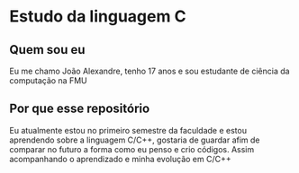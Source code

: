 # Estudo da linguagem C
## Quem sou eu
Eu me chamo João Alexandre, tenho 17 anos e sou estudante de ciência da computação na FMU

## Por que esse repositório
Eu atualmente estou no primeiro semestre da faculdade e estou aprendendo sobre a linguagem C/C++, gostaria de guardar afim de comparar 
 no futuro a forma como eu penso e crio códigos. Assim acompanhando o aprendizado e minha evolução em C/C++

